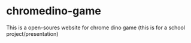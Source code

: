 # chromedino-game
This is a open-soures website for chrome dino game (this is for a school project/presentation)
